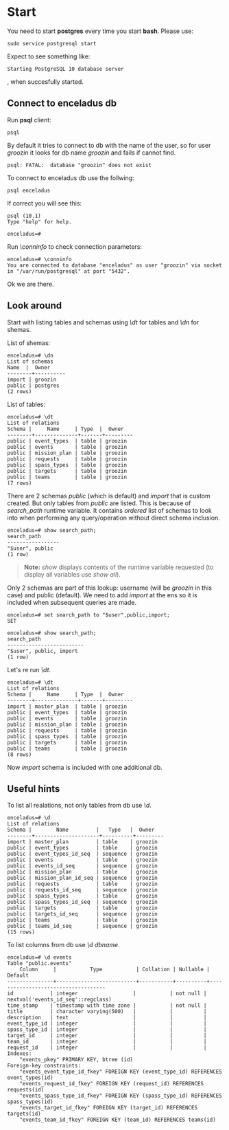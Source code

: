 # Start
You need to start **postgres** every time you start **bash**. Please use:

    sudo service postgresql start

Expect to see something like:

    Starting PostgreSQL 10 database server
    
, when succesfully started.

## Connect to enceladus db
Run **psql** client:
    
    psql

By default it tries to connect to db with the name of the user, so for user *groozin* it looks for db name *groozin* and fails if cannot find.

    psql: FATAL:  database "groozin" does not exist

To connect to enceladus db use the follwing:

    psql enceladus

If correct you will see this:

    psql (10.1)
    Type "help" for help.

    enceladus=#

Run *\conninfo* to check connection parameters:
    
    enceladus=# \conninfo
    You are connected to database "enceladus" as user "groozin" via socket in "/var/run/postgresql" at port "5432".

Ok we are there.

## Look around
Start with listing tables and schemas using *\dt* for tables and *\dn* for shemas.

List of shemas:

    enceladus=# \dn
    List of schemas
    Name  |  Owner
    --------+----------
    import | groozin
    public | postgres
    (2 rows)

List of tables:

    enceladus=# \dt               
    List of relations              
    Schema |     Name     | Type  |  Owner    
    --------+--------------+-------+---------  
    public | event_types  | table | groozin   
    public | events       | table | groozin   
    public | mission_plan | table | groozin   
    public | requests     | table | groozin   
    public | spass_types  | table | groozin   
    public | targets      | table | groozin   
    public | teams        | table | groozin   
    (7 rows)                                   

There are 2 schemas *public* (which is default) and *import* that is custom created. But only tables from *public* are listed. This is because of *search_path* runtime variable. It contains *ordered* list of schemas to look into when performing any query/operation without direct schema inclusion.

    enceladus=# show search_path;
    search_path
    -----------------
    "$user", public
    (1 row)

> **Note:** *show* displays contents of the runtime variable requested (to display all variables use *show all*). 

Only 2 schemas are part of this lookup: username (will be *groozin* in this case) and public (default). We need to add *import* at the ens so it is included when subsequent queries are made.

    enceladus=# set search_path to "$user",public,import;
    SET
    
    enceladus=# show search_path;
    search_path
    -------------------------
    "$user", public, import
    (1 row)

Let's re run *\dt*.
    
    enceladus=# \dt                                 
    List of relations                   
    Schema |     Name     | Type  |  Owner         
    --------+--------------+-------+---------       
    import | master_plan  | table | groozin        
    public | event_types  | table | groozin        
    public | events       | table | groozin        
    public | mission_plan | table | groozin        
    public | requests     | table | groozin        
    public | spass_types  | table | groozin        
    public | targets      | table | groozin        
    public | teams        | table | groozin        
    (8 rows)                                        
    
Now *import* schema is included with one additional db.

## Useful hints

To list all realations, not only tables from db use *\d*.

    enceladus=# \d
    List of relations
    Schema |        Name         |   Type   |  Owner
    --------+---------------------+----------+---------
    import | master_plan         | table    | groozin
    public | event_types         | table    | groozin
    public | event_types_id_seq  | sequence | groozin
    public | events              | table    | groozin
    public | events_id_seq       | sequence | groozin
    public | mission_plan        | table    | groozin
    public | mission_plan_id_seq | sequence | groozin
    public | requests            | table    | groozin
    public | requests_id_seq     | sequence | groozin
    public | spass_types         | table    | groozin
    public | spass_types_id_seq  | sequence | groozin
    public | targets             | table    | groozin
    public | targets_id_seq      | sequence | groozin
    public | teams               | table    | groozin
    public | teams_id_seq        | sequence | groozin
    (15 rows)

To list columns from db use *\d dbname*.
    
    enceladus=# \d events
    Table "public.events"
        Column     |           Type           | Collation | Nullable |              Default
    ---------------+--------------------------+-----------+----------+------------------------------------
    id            | integer                  |           | not null | nextval('events_id_seq'::regclass)
    time_stamp    | timestamp with time zone |           | not null |
    title         | character varying(500)   |           |          |
    description   | text                     |           |          |
    event_type_id | integer                  |           |          |
    spass_type_id | integer                  |           |          |
    target_id     | integer                  |           |          |
    team_id       | integer                  |           |          |
    request_id    | integer                  |           |          |
    Indexes:
        "events_pkey" PRIMARY KEY, btree (id)
    Foreign-key constraints:
        "events_event_type_id_fkey" FOREIGN KEY (event_type_id) REFERENCES event_types(id)
        "events_request_id_fkey" FOREIGN KEY (request_id) REFERENCES requests(id)
        "events_spass_type_id_fkey" FOREIGN KEY (spass_type_id) REFERENCES spass_types(id)
        "events_target_id_fkey" FOREIGN KEY (target_id) REFERENCES targets(id)
        "events_team_id_fkey" FOREIGN KEY (team_id) REFERENCES teams(id)

